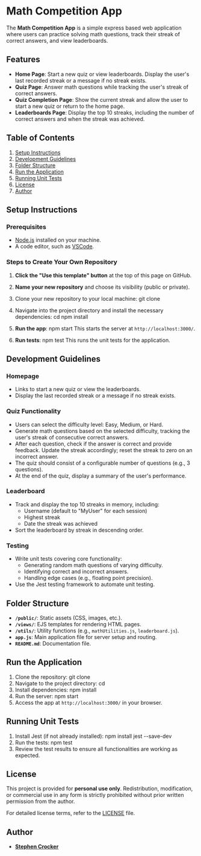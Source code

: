 # Math Competition App

The **Math Competition App** is a simple express based web application where users can practice solving math questions, track their streak of correct answers, and view leaderboards.

## Features

- **Home Page**: Start a new quiz or view leaderboards. Display the user's last recorded streak or a message if no streak exists.
- **Quiz Page**: Answer math questions while tracking the user's streak of correct answers.
- **Quiz Completion Page**: Show the current streak and allow the user to start a new quiz or return to the home page.
- **Leaderboards Page**: Display the top 10 streaks, including the number of correct answers and when the streak was achieved.

## Table of Contents

1. [Setup Instructions](#setup-instructions)
2. [Development Guidelines](#development-guidelines)
3. [Folder Structure](#folder-structure)
4. [Run the Application](#run-the-application)
5. [Running Unit Tests](#running-unit-tests)
6. [License](#license)
7. [Author](#author)

## Setup Instructions

### Prerequisites

- [Node.js](https://nodejs.org) installed on your machine.
- A code editor, such as [VSCode](https://code.visualstudio.com/).

### Steps to Create Your Own Repository

1. **Click the "Use this template" button** at the top of this page on GitHub.
2. **Name your new repository** and choose its visibility (public or private).
3. Clone your new repository to your local machine:
   git clone <your-new-repo-url>
4. Navigate into the project directory and install the necessary dependencies:
   cd <your-new-repo-name>
   npm install
5. **Run the app**:
   npm start
   This starts the server at `http://localhost:3000/`.

6. **Run tests**:
   npm test
   This runs the unit tests for the application.

## Development Guidelines

### Homepage
- Links to start a new quiz or view the leaderboards.
- Display the last recorded streak or a message if no streak exists.

### Quiz Functionality
- Users can select the difficulty level: Easy, Medium, or Hard.
- Generate math questions based on the selected difficulty, tracking the user's streak of consecutive correct answers.
- After each question, check if the answer is correct and provide feedback. Update the streak accordingly; reset the streak to zero on an incorrect answer.
- The quiz should consist of a configurable number of questions (e.g., 3 questions).
- At the end of the quiz, display a summary of the user's performance.

### Leaderboard
- Track and display the top 10 streaks in memory, including:
  - Username (default to "MyUser" for each session)
  - Highest streak
  - Date the streak was achieved
- Sort the leaderboard by streak in descending order.

### Testing
- Write unit tests covering core functionality:
  - Generating random math questions of varying difficulty.
  - Identifying correct and incorrect answers.
  - Handling edge cases (e.g., floating point precision).
- Use the Jest testing framework to automate unit testing.

## Folder Structure

- **`/public/`**: Static assets (CSS, images, etc.).
- **`/views/`**: EJS templates for rendering HTML pages.
- **`/utils/`**: Utility functions (e.g., `mathUtilities.js`, `leaderboard.js`).
- **`app.js`**: Main application file for server setup and routing.
- **`README.md`**: Documentation file.

## Run the Application

1. Clone the repository:
   git clone <your-new-repo-url>
2. Navigate to the project directory:
   cd <your-new-repo-name>
3. Install dependencies:
   npm install
4. Run the server:
   npm start
5. Access the app at `http://localhost:3000/` in your browser.

## Running Unit Tests

1. Install Jest (if not already installed):
   npm install jest --save-dev
2. Run the tests:
   npm test
3. Review the test results to ensure all functionalities are working as expected.

## License

This project is provided for **personal use only**. Redistribution, modification, or commercial use in any form is strictly prohibited without prior written permission from the author.

For detailed license terms, refer to the [LICENSE](./LICENSE.md) file.

## Author
- **[Stephen Crocker](https://github.com/SearchingSteve)** 
